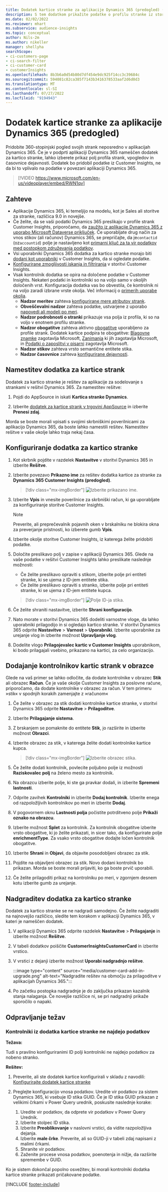 ```yaml
---
title: Dodatek kartice stranke za aplikacije Dynamics 365 (predogled) (vsebuje video)
description: S tem dodatkom prikažite podatke o profilu stranke iz storitve Customer Insights v aplikacijah Dynamics 365.
ms.date: 02/02/2022
ms.reviewer: mhart
ms.subservice: audience-insights
ms.topic: conceptual
author: Nils-2m
ms.author: nikeller
manager: shellyha
searchScope:
- ci-customers-page
- ci-search-filter
- ci-customer-card
- customerInsights
ms.openlocfilehash: 8b3b6a0d54b80d7df454e9dc925f14cc3c39684c
ms.sourcegitcommit: 594081c82ca385f7143b3416378533aaf2d6d0d3
ms.translationtype: MT
ms.contentlocale: sl-SI
ms.lasthandoff: 07/27/2022
ms.locfileid: "9194943"
---
```

# <a name="customer-card-add-in-for-dynamics-365-apps-preview"></a>Dodatek kartice stranke za aplikacije Dynamics 365 (predogled)

Pridobite 360-stopinjski pogled svojih strank neposredno v aplikacijah Dynamics 365. Če je v podprti aplikaciji Dynamics 365 nameščen dodatek za kartico stranke, lahko izberete prikaz polj profila strank, vpogledov in časovnice dejavnosti. Dodatek bo pridobil podatke iz Customer Insights, ne da bi to vplivalo na podatke v povezani aplikaciji Dynamics 365.

> [!VIDEO https://www.microsoft.com/en-us/videoplayer/embed/RWN1qv]

## <a name="prerequisites"></a>Zahteve

- Aplikacije Dynamics 365, ki temeljijo na modelu, kot je Sales ali storitve za stranke, različica 9.0 in novejše.
- Če želite, da se vaši podatki Dynamics 365 preslikajo v profile strank Customer Insights, priporočamo, da [zaužito iz aplikacije Dynamics 365 z uporabo Microsoft Dataverse priključek](connect-power-query.md). Če uporabljate drug način za vnos stikov (ali računov) Dynamics 365, se prepričajte, da je`contactid` (oz`accountid`) polje je nastavljeno kot [primarni ključ za ta vir podatkov med postopkom združevanja podatkov](map-entities.md#select-primary-key-and-semantic-type-for-attributes).
- Vsi uporabniki Dynamics 365 dodatka za kartico stranke morajo biti [dodani kot uporabniki](permissions.md) v Customer Insights, da si ogledate podatke.
- [Konfigurirane zmogljivosti iskanja in filtriranja](search-filter-index.md) v storitvi Customer Insights.
- Vsak kontrolnik dodatka se opira na določene podatke v Customer Insights. Nekateri podatki in kontrolniki so na voljo samo v okoljih določenih vrst. Konfiguracija dodatka vas bo obvestila, če kontrolnik ni na voljo zaradi izbrane vrste okolja. Več informacij o [primerih uporabe okolja](work-with-business-accounts.md).
  - **Nadzor meritev** zahteva [konfigurirane mere atributov strank](measures.md).
  - **Obveščevalni nadzor** zahteva podatke, ustvarjene z uporabo [napovedi ali modeli po meri](predictions-overview.md).
  - **Nadzor podrobnosti o stranki** prikazuje vsa polja iz profila, ki so na voljo v enotnem profilu stranke.
  - **Nadzor obogatitve** zahteva aktivno [obogatitve](enrichment-hub.md) uporabljeno za profile strank. Dodatek kartice podpira te obogatitve: [Blagovne znamke](enrichment-microsoft.md) zagotavlja Microsoft, [Zanimanja](enrichment-microsoft.md) ki jih zagotavlja Microsoft, in [Podatki o zaposlitvi v pisarni](enrichment-office.md) zagotavlja Microsoft.
  - **Nadzor stikov** zahteva vrsto semantične entitete stika.
  - **Nadzor časovnice** zahteva [konfigurirane dejavnosti](activities.md).

## <a name="install-the-customer-card-add-in"></a>Namestitev dodatka za kartice strank

Dodatek za kartico stranke je rešitev za aplikacije za sodelovanje s strankami v rešitvi Dynamics 365. Za namestitev rešitve:

1. Pojdi do AppSource in iskati **Kartica stranke Dynamics**.

1. Izberite [dodatek za kartice strank v trgovini AppSource](https://appsource.microsoft.com/product/dynamics-365/mscrm.dynamics_365_customer_insights_customer_card_addin?tab=Overview) in izberite **Prenesi zdaj**.

Morda se boste morali vpisati s svojimi skrbniškimi poverilnicami za aplikacijo Dynamics 365, da boste lahko namestili rešitev. Namestitev rešitve v vaše okolje lahko traja nekaj časa.

## <a name="configure-the-customer-card-add-in"></a>Konfiguriranje dodatka za kartico stranke

1. Kot skrbnik pojdite v razdelek **Nastavitve** v storitvi Dynamics 365 in izberite **Rešitve**.

1. Izberite povezavo **Prikazno ime** za rešitev dodatka kartice za stranke za **Dynamics 365 Customer Insights (predogled)**.

   > [!div class="mx-imgBorder"]
   > ![Izberite prikazano ime.](media/select-display-name.png "Izberite prikazano ime.")

1. Izberite **Vpis** in vnesite poverilnice za skrbniški račun, ki ga uporabljate za konfiguriranje storitve Customer Insights.

   > [!NOTE]
   > Preverite, ali preprečevalnik pojavnih oken v brskalniku ne blokira okna za preverjanje pristnosti, ko izberete gumb **Vpis**.

1. Izberite okolje storitve Customer Insights, iz katerega želite pridobiti podatke.

1. Določite preslikavo polj v zapise v aplikaciji Dynamics 365. Glede na vaše podatke v rešitvi Customer Insights lahko preslikate naslednje možnosti:
   - Če želite preslikavo opraviti s stikom, izberite polje pri entiteti stranke, ki se ujema z ID-jem entitete stika.
   - Če želite preslikavo opraviti s stranko, izberite polje pri entiteti stranke, ki se ujema z ID-jem entitete kupca.

   > [!div class="mx-imgBorder"]
   > ![Polje ID-ja stika.](media/contact-id-field.png "Polje ID-ja stika.")

1. Če želite shraniti nastavitve, izberite **Shrani konfiguracijo**.

1. Nato morate v storitvi Dynamics 365 dodeliti varnostne vloge, da lahko uporabniki prilagodijo in si ogledajo kartico stranke. V storitvi Dynamics 365 odprite **Nastavitve** > **Varnost** > **Uporabniki**. Izberite uporabnike za urejanje vlog in izberite možnost **Upravljanje vlog**.

1. Dodelite vlogo **Prilagojevalec kartic v Customer Insights** uporabnikom, ki bodo prilagajali vsebino, prikazano na kartici, za celo organizacijo.

## <a name="add-customer-card-controls-to-forms"></a>Dodajanje kontrolnikov kartic strank v obrazce

Glede na vaš primer se lahko odločite, da dodate kontrolnike v obrazec **Stik** ali obrazec **Račun**. Če je vaše okolje Customer Insights za poslovne račune, priporočamo, da dodate kontrolnike v obrazec za račun. V tem primeru »stik« v spodnjih korakih zamenjajte z »računom«

1. Če želite v obrazec za stik dodati kontrolnike kartice stranke, v storitvi Dynamics 365 odprite **Nastavitve** > **Prilagoditve**.

1. Izberite **Prilagajanje sistema**.

1. Z brskanjem se pomaknite do entitete **Stik**, jo razširite in izberite možnost **Obrazci**.

1. Izberite obrazec za stik, v katerega želite dodati kontrolnike kartice kupca.

    > [!div class="mx-imgBorder"]
    > ![Izberite obrazec stika.](media/contact-active-forms.png "Izbira obrazca za stik.")

1. Če želite dodati kontrolnik, povlecite poljubno polje iz možnosti **Raziskovalec polj** na želeno mesto za kontrolnik.

1. Na obrazcu izberite polje, ki ste ga pravkar dodali, in izberite **Spremeni lastnosti**.

1. Odprite zavihek **Kontrolniki** in izberite **Dodaj kontrolnik**. Izberite enega od razpoložljivih kontrolnikov po meri in izberite **Dodaj**.

1. V pogovornem oknu **Lastnosti polja** počistite potrditveno polje **Prikaži oznako na obrazcu**.

1. Izberite možnost **Splet** za kontrolnik. Za kontrolnik obogatitve izberite vrsto obogatitve, ki jo želite prikazati, in sicer tako, da konfigurirate polje **enrichmentType**. Za vsako vrsto obogatitve dodajte ločen kontrolnik obogatitve.

1. Izberite **Shrani** in **Objavi**, da objavite posodobljeni obrazec za stik.

1. Pojdite na objavljeni obrazec za stik. Novo dodani kontrolnik bo prikazan. Morda se boste morali prijaviti, ko ga boste prvič uporabili.

1. Če želite prilagoditi prikaz na kontrolniku po meri, v zgornjem desnem kotu izberite gumb za urejanje.

## <a name="upgrade-customer-card-add-in"></a>Nadgraditev dodatka za kartico stranke

Dodatek za kartico stranke se ne nadgradi samodejno. Če želite nadgraditi na najnovejšo različico, sledite tem korakom v aplikaciji Dynamics 365, v kateri je nameščen dodatek.

1. V aplikaciji Dynamics 365 odprite razdelek **Nastavitve** > **Prilagajanje** in izberite možnost **Rešitve**.

1. V tabeli dodatkov poiščite **CustomerInsightsCustomerCard** in izberite vrstico.

1. V vrstici z dejanji izberite možnost **Uporabi nadgradnjo rešitve**.

   :::image type="content" source="media/customer-card-add-in-upgrade.png" alt-text="Nadgradite rešitev na območju za prilagoditve v aplikacijah Dynamics 365.":::

1. Po začetku postopka nadgradnje je do zaključka prikazan kazalnik stanja nalaganja. Če novejše različice ni, se pri nadgradnji prikaže sporočilo o napaki.

## <a name="troubleshooting"></a>Odpravljanje težav

### <a name="controls-from-customer-card-add-in-dont-find-data"></a>Kontrolniki iz dodatka kartice stranke ne najdejo podatkov

**Težava:**

Tudi s pravilno konfiguriranimi ID polji kontrolniki ne najdejo podatkov za nobeno stranko.  

**Rešitev:**

1. Preverite, ali ste dodatek kartice konfigurirali v skladu z navodili: [Konfigurirajte dodatek kartice stranke](#configure-the-customer-card-add-in)

1. Preglejte konfiguracijo vnosa podatkov. Uredite vir podatkov za sistem Dynamics 365, ki vsebuje ID stika GUID. Če je ID stika GUID prikazan z velikimi črkami v Power Query urednik, poskusite naslednje korake:
    1. Uredite vir podatkov, da odprete vir podatkov v Power Query Urednik.
    1. Izberite stolpec ID stika.
    1. Izberite **Preoblikovanje** v naslovni vrstici, da vidite razpoložljiva dejanja.
    1. Izberite **male črke**. Preverite, ali so GUID-ji v tabeli zdaj napisani z malimi črkami.
    1. Shranite vir podatkov.
    1. Zaženite procese vnosa podatkov, poenotenja in nižje, da razširite spremembe v GUID.

Ko je sistem dokončal popolno osvežitev, bi morali kontrolniki dodatka kartice stranke prikazati pričakovane podatke.

[!INCLUDE [footer-include](includes/footer-banner.md)]
